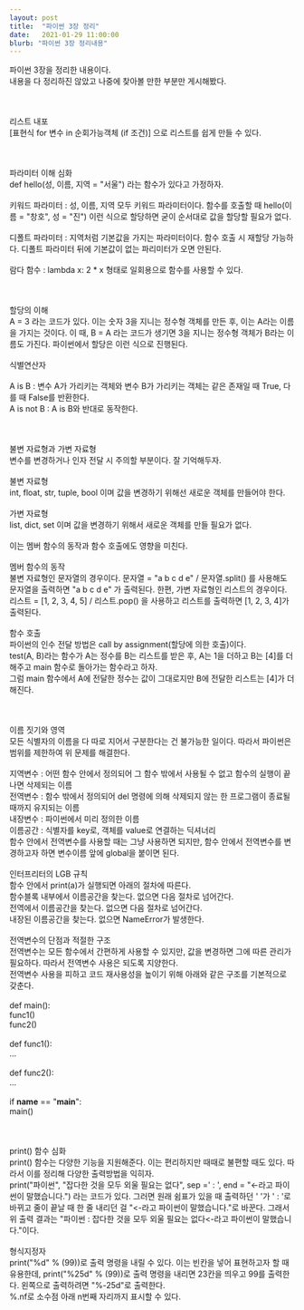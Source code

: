 ```yaml
---
layout: post
title:  "파이썬 3장 정리"
date:   2021-01-29 11:00:00
blurb: "파이썬 3장 정리내용"
---
```

파이썬 3장을 정리한 내용이다.
<br />
내용을 다 정리하진 않았고 나중에 찾아볼 만한 부분만 게시해봤다.
<br />
<br />
<br />
<br />
리스트 내포
<br />
[표현식 for 변수 in 순회가능객체 (if 조건)] 으로 리스트를 쉽게 만들 수 있다.
<br />
<br />
<br />
<br />
파라미터 이해 심화
<br />
def hello(성, 이름, 지역 = "서울") 라는 함수가 있다고 가정하자.
<br />
<br />
키워드 파라미터 : 성, 이름, 지역 모두 키워드 파라미터이다. 함수를 호출할 때 hello(이름 = "창호", 성 = "진") 이런 식으로 할당하면 굳이 순서대로 값을 할당할 필요가 없다.
<br />
<br />
디폴트 파라미터 : 지역처럼 기본값을 가지는 파라미터이다. 함수 호출 시 재할당 가능하다. 디폴트 파라미터 뒤에 기본값이 없는 파리미터가 오면 안된다.
<br />
<br />
람다 함수 : lambda x: 2 * x 형태로 일회용으로 함수를 사용할 수 있다.
<br />
<br />
<br />
<br />
할당의 이해
<br />
A = 3 라는 코드가 있다. 이는 숫자 3을 지니는 정수형 객체를 만든 후, 이는 A라는 이름을 가지는 것이다. 이 때, B = A 라는 코드가 생기면 3을 지니는 정수형 객체가 B라는 이름도 가진다. 파이썬에서 할당은 이런 식으로 진행된다.
<br />
<br />
식별연산자
<br />
<br />
A is B : 변수 A가 가리키는 객체와 변수 B가 가리키는 객체는 같은 존재일 때 True, 다를 때 False를 반환한다.
<br />
A is not B : A is B와 반대로 동작한다.
<br />
<br />
<br />
<br />
불변 자료형과 가변 자료형
<br />
변수를 변경하거나 인자 전달 시 주의할 부분이다. 잘 기억해두자.
<br />
<br />
불변 자료형
<br />
int, float, str, tuple, bool 이며 값을 변경하기 위해선 새로운 객체를 만들어야 한다.
<br />
<br />
가변 자료형
<br />
list, dict, set 이며 값을 변경하기 위해서 새로운 객체를 만들 필요가 없다.
<br />
<br />
이는 멤버 함수의 동작과 함수 호출에도 영향을 미친다.
<br />
<br />
멤버 함수의 동작
<br />
불변 자료형인 문자열의 경우이다. 문자열 = "a b c d e" / 문자열.split() 를 사용해도 문자열을 출력하면 "a b c d e" 가 출력된다.
한편, 가변 자료형인 리스트의 경우이다. 리스트 = [1, 2, 3, 4, 5] / 리스트.pop() 을 사용하고 리스트를 출력하면 [1, 2, 3, 4]가 출력된다.
<br />
<br />
함수 호출
<br />
파이썬의 인수 전달 방법은 call by assignment(할당에 의한 호출)이다.
<br />
test(A, B)라는 함수가 A는 정수를 B는 리스트를 받은 후, A는 1을 더하고 B는 [4]를 더해주고 main 함수로 돌아가는 함수라고 하자.
<br />
그럼 main 함수에서 A에 전달한 정수는 값이 그대로지만 B에 전달한 리스트는 [4]가 더해진다.
<br />
<br />
<br />
<br />
이름 짓기와 영역
<br />
모든 식별자의 이름을 다 따로 지어서 구분한다는 건 불가능한 일이다. 따라서 파이썬은 범위를 제한하여 위 문제를 해결한다.
<br />
<br />
지역변수 : 어떤 함수 안에서 정의되어 그 함수 밖에서 사용될 수 없고 함수의 실행이 끝나면 삭제되는 이름
<br />
전역변수 : 함수 밖에서 정의되어 del 명령에 의해 삭제되지 않는 한 프로그램이 종료될 때까지 유지되는 이름
<br />
내장변수 : 파이썬에서 미리 정의한 이름
<br />
이름공간 : 식별자를 key로, 객체를 value로 연결하는 딕셔너리
<br />
함수 안에서 전역변수를 사용할 때는 그냥 사용하면 되지만, 함수 안에서 전역변수를 변경하고자 하면 변수이름 앞에 global을 붙이면 된다.
<br />
<br />
인터프리터의 LGB 규칙
<br />
함수 안에서 print(a)가 실행되면 아래의 절차에 따른다.
<br />
함수블록 내부에서 이름공간을 찾는다. 없으면 다음 절차로 넘어간다.
<br />
전역에서 이름공간을 찾는다. 없으면 다음 절차로 넘어간다.
<br />
내장된 이름공간을 찾는다. 없으면 NameError가 발생한다.
<br />
<br />
전역변수의 단점과 적절한 구조
<br />
전역변수는 모든 함수에서 간편하게 사용할 수 있지만, 값을 변경하면 그에 따른 관리가 필요하다. 따라서 전역변수 사용은 되도록 지양한다.
<br />
전역변수 사용을 피하고 코드 재사용성을 높이기 위해 아래와 같은 구조를 기본적으로 갖춘다.
<br />
<br />
def main():
<br />
   func1()
<br />
   func2()
<br />
<br />
def func1():
<br />
   ...
<br />
<br />
def func2():
<br />
   ...
<br />
<br />
if __name__ == "__main__":
<br />
   main()
<br />
<br />
<br />
<br />
print() 함수 심화
<br />
print() 함수는 다양한 기능을 지원해준다. 이는 편리하지만 때때로 불편할 때도 있다. 따라서 이를 정리해 다양한 출력방법을 익히자.
<br />
print("파이썬", "잡다한 것을 모두 외울 필요는 없다", sep =' : ', end = "<-라고 파이썬이 말했습니다.") 라는 코드가 있다. 그러면 원래 쉼표가 있을 때 출력하던 ' '가 ' : '로 바뀌고 줄이 끝날 때 한 줄 내리던 걸 "<-라고 파이썬이 말했습니다."로 바꾼다. 그래서 위 출력 결과는 "파이썬 : 잡다한 것을 모두 외울 필요는 없다<-라고 파이썬이 말했습니다."이다. 
<br />
<br />
형식지정자
<br />
print("%d" % (99))로 출력 명령을 내릴 수 있다. 이는 빈칸을 넣어 표현하고자 할 때 유용한데, print("%25d" % (99))로 출력 명령을 내리면 23칸을 띄우고 99를 출력한다. 왼쪽으로 출력하려면 "%-25d"로 출력한다. 
<br />
%.nf로 소수점 아래 n번째 자리까지 표시할 수 있다.
<br />
<br />
<br />
<br />
